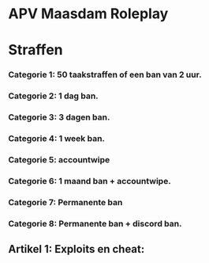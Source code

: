 # APV Maasdam Roleplay

#             Straffen
###  Categorie 1:  50 taakstraffen of een ban van 2 uur. 

###  Categorie 2:  1 dag ban. 

###  Categorie 3:  3 dagen ban. 

###  Categorie 4:  1 week ban. 

###  Categorie 5:  accountwipe 

###  Categorie 6:  1 maand ban + accountwipe. 

###  Categorie 7:  Permanente ban 

###  Categorie 8:  Permanente ban + discord ban. 


## Artikel 1: Exploits en cheat:

